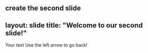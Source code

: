 create the second slide
---
layout: slide
title: "Welcome to our second slide!"
---
Your text
Use the left arrow to go back!
